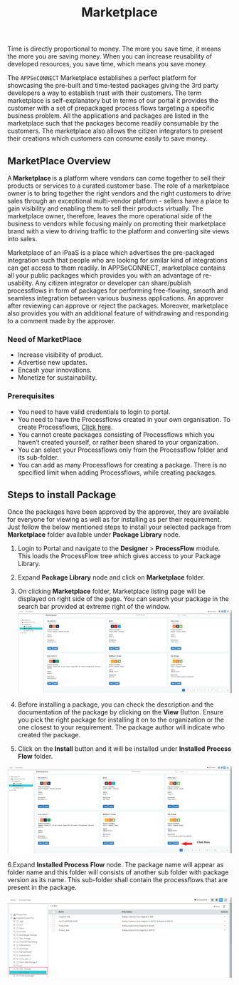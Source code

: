 ﻿---
title: "Marketplace"
description: "Getting access to your one stop solution to packages"
keywords: "Marketplace, Integration, Global, cache,pre-packaged solution,business process integration, business process automation, BPA, appseconnect, monitize, reusability, resunable"
toc: true
tag: developers
category: "Getting Started"
menus: 
    gettingstarted:
        title: "Marketplace"
        weight: 9
        icon: fa fa-wpexplorer
        identifier: gettingstartedmarketplace
---

Time is directly proportional to money. The more you save time, it means the more you are saving money. When you can increase reusability of 
developed resources, you save time, which means you save money. 

The `APPSeCONNECT` Marketplace establishes a perfect platform for showcasing the pre-built and time-tested packages giving the 3rd party 
developers a way to establish trust with their customers. The term marketplace is self-explanatory but in terms of our portal it provides 
the customer with a set of prepackaged process flows targeting a specific business problem. All the applications and packages are listed 
in the marketplace such that the packages become readily consumable by the customers. The marketplace also allows the citizen integrators 
to present their creations which customers can consume easily to save money. 

## MarketPlace Overview

A **Marketplace** is a platform where vendors can come together to sell their products or services to a curated customer base. The role of a marketplace owner is to bring together the right vendors and the right customers to drive sales through an 
exceptional multi-vendor platform - sellers have a place to gain visibility and enabling them to sell their products virtually. The marketplace owner, therefore, leaves the more operational side of the business to vendors while focusing mainly on 
promoting their marketplace brand with a view to driving traffic to the platform and converting site views into sales. 

Marketplace of an iPaaS is a place which advertises the pre-packaged integration such that people who are looking for 
similar kind of integrations can get access to them readily. In APPSeCONNECT, marketplace contains all your public 
packages which provides you with an advantage of re-usability. Any citizen integrator or developer can share/publish 
processflows in form of packages for performing free-flowing, smooth and seamless integration between various business 
applications. An approver after reviewing can approve or reject the packages. Moreover, marketplace also provides you with 
an additional feature of withdrawing and responding to a comment made by the approver. 

### Need of MarketPlace

* Increase visibility of product. 
* Advertise new updates.
* Encash your innovations. 
* Monetize for sustainability. 

### Prerequisites

* You need to have valid credentials to login to portal. 
* You need to have the Processflows created in your own organisation. To create Processflows, [Click here](/getting%20started/create-your-first-processflow/). 
* You cannot create packages consisting of Processflows which you haven’t created yourself, or rather been shared to your organization. 
* You can select your Processflows only from the Processflow folder and its sub-folder. 
* You can add as many Processflows for creating a package. There is no specified limit when adding Processflows, while creating packages. 

## Steps to  install Package

Once the packages have been approved by the approver, they are available for everyone for viewing as well as for installing 
as per their requirement. Just follow the below mentioned steps to install your selected package from **Marketplace** folder 
available under **Package Library** node. 

1. Login to Portal and navigate to the **Designer** > **ProcessFlow** module. This loads the ProcessFlow tree which gives access to your Package Library. 
2. Expand **Package Library** node and click on **Marketplace** folder. 
3. On clicking **Marketplace** folder, Marketplace listing page will be displayed on right side of the page. You can search your package in the search bar provided at extreme right of the window. 
![Marketplaceinstall](/staticfiles/root/media/marketplaceinstall.png)

4. Before installing a package, you can check the description and the documentation of the package by clicking on the **View** Button. Ensure you pick the right package for installing it on to the organization or the one closest to your requirement. The package author will indicate who created the package. 
5. Click on the **Install** button and it will be installed under **Installed Process Flow**  folder. 

![Marketplaceinstall1](/staticfiles/root/media/marketplaceinstall1.png)

6.Expand **Installed Process Flow** node. The package name will appear as folder name and this folder will consists of another sub folder with package version as its name. This sub-folder shall contain the processflows that are present in the package. 

![Marketplaceinstall2](/staticfiles/root/media/marketplaceinstall2.png)


